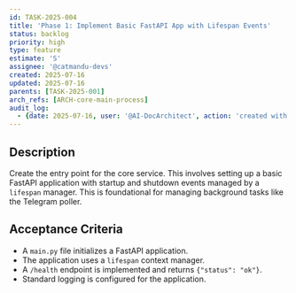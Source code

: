 ```yaml
---
id: TASK-2025-004
title: 'Phase 1: Implement Basic FastAPI App with Lifespan Events'
status: backlog
priority: high
type: feature
estimate: 'S'
assignee: '@catmandu-devs'
created: 2025-07-16
updated: 2025-07-16
parents: [TASK-2025-001]
arch_refs: [ARCH-core-main-process]
audit_log:
  - {date: 2025-07-16, user: '@AI-DocArchitect', action: 'created with status backlog'}
---
```

## Description
Create the entry point for the core service. This involves setting up a basic FastAPI application with startup and shutdown events managed by a `lifespan` manager. This is foundational for managing background tasks like the Telegram poller.

## Acceptance Criteria
- A `main.py` file initializes a FastAPI application.
- The application uses a `lifespan` context manager.
- A `/health` endpoint is implemented and returns `{"status": "ok"}`.
- Standard logging is configured for the application.